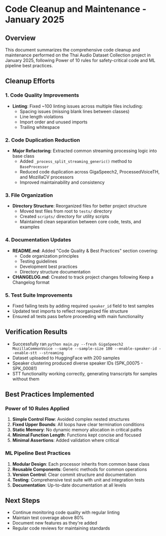 # Code Cleanup and Maintenance - January 2025

## Overview
This document summarizes the comprehensive code cleanup and maintenance performed on the Thai Audio Dataset Collection project in January 2025, following Power of 10 rules for safety-critical code and ML pipeline best practices.

## Cleanup Efforts

### 1. Code Quality Improvements
- **Linting**: Fixed ~100 linting issues across multiple files including:
  - Spacing issues (missing blank lines between classes)
  - Line length violations
  - Import order and unused imports
  - Trailing whitespace

### 2. Code Duplication Reduction
- **Major Refactoring**: Extracted common streaming processing logic into base class
  - Added `_process_split_streaming_generic()` method to `BaseProcessor`
  - Reduced code duplication across GigaSpeech2, ProcessedVoiceTH, and MozillaCV processors
  - Improved maintainability and consistency

### 3. File Organization
- **Directory Structure**: Reorganized files for better project structure
  - Moved test files from root to `tests/` directory
  - Created `scripts/` directory for utility scripts
  - Maintained clean separation between core code, tests, and examples

### 4. Documentation Updates
- **README.md**: Added "Code Quality & Best Practices" section covering:
  - Code organization principles
  - Testing guidelines
  - Development best practices
  - Directory structure documentation
- **CHANGELOG.md**: Created to track project changes following Keep a Changelog format

### 5. Test Suite Improvements
- Fixed failing tests by adding required `speaker_id` field to test samples
- Updated test imports to reflect reorganized file structure
- Ensured all tests pass before proceeding with main functionality

## Verification Results
- Successfully ran `python main.py --fresh GigaSpeech2 MozillaCommonVoice --sample --sample-size 100 --enable-speaker-id --enable-stt --streaming`
- Dataset uploaded to HuggingFace with 200 samples
- Speaker clustering produced diverse speaker IDs (SPK_00075 - SPK_00081)
- STT functionality working correctly, generating transcripts for samples without them

## Best Practices Implemented

### Power of 10 Rules Applied
1. **Simple Control Flow**: Avoided complex nested structures
2. **Fixed Upper Bounds**: All loops have clear termination conditions
3. **Static Memory**: No dynamic memory allocation in critical paths
4. **Minimal Function Length**: Functions kept concise and focused
5. **Minimal Assertions**: Added validation where critical

### ML Pipeline Best Practices
1. **Modular Design**: Each processor inherits from common base class
2. **Reusable Components**: Generic methods for common operations
3. **Version Control**: Clear commit structure and documentation
4. **Testing**: Comprehensive test suite with unit and integration tests
5. **Documentation**: Up-to-date documentation at all levels

## Next Steps
- Continue monitoring code quality with regular linting
- Maintain test coverage above 80%
- Document new features as they're added
- Regular code reviews for maintaining standards